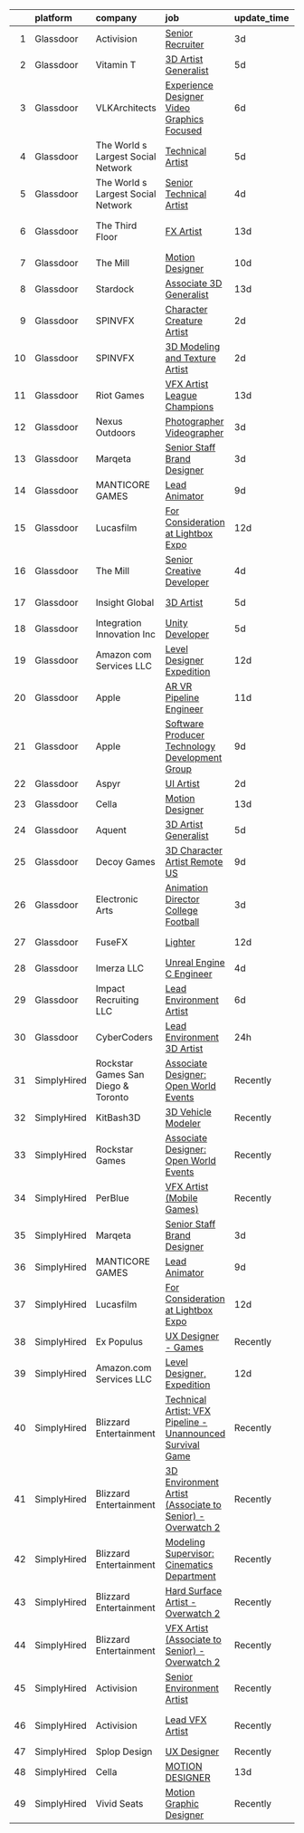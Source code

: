 

|    | platform    | company                            | job                                                                                                                                                                                                                                                                                                                                                                                                                                                                                                                                                                                                                                                                                                                                                                                                                                                                                                                                                                                                                                                                                                                                                                                                                                                                                                                                                                                                                                                 | update_time   | location          |
|---:|:------------|:-----------------------------------|:----------------------------------------------------------------------------------------------------------------------------------------------------------------------------------------------------------------------------------------------------------------------------------------------------------------------------------------------------------------------------------------------------------------------------------------------------------------------------------------------------------------------------------------------------------------------------------------------------------------------------------------------------------------------------------------------------------------------------------------------------------------------------------------------------------------------------------------------------------------------------------------------------------------------------------------------------------------------------------------------------------------------------------------------------------------------------------------------------------------------------------------------------------------------------------------------------------------------------------------------------------------------------------------------------------------------------------------------------------------------------------------------------------------------------------------------------|:--------------|:------------------|
|  1 | Glassdoor   | Activision                         | [Senior Recruiter](https://www.glassdoor.com/partner/jobListing.htm?pos=118&ao=1136043&s=58&guid=00000183c0c7b5a891fe419b2a3b0852&src=GD_JOB_AD&t=SR&vt=w&cs=1_72c0a454&cb=1665386657544&jobListingId=1008190849249&jrtk=3-0-1gf0cfdedi4kv801-1gf0cfdev25ba000-fd25010f2fd4cbaa-)                                                                                                                                                                                                                                                                                                                                                                                                                                                                                                                                                                                                                                                                                                                                                                                                                                                                                                                                                                                                                                                                                                                                                                   | 3d            | Foster City, CA   |
|  2 | Glassdoor   | Vitamin T                          | [3D Artist Generalist](https://www.glassdoor.com/partner/jobListing.htm?pos=108&ao=1110586&s=58&guid=00000183c0c7b5a891fe419b2a3b0852&src=GD_JOB_AD&t=SR&vt=w&cs=1_96e97d24&cb=1665386657542&jobListingId=1008183641019&cpc=2CAED5C921A5F994&jrtk=3-0-1gf0cfdedi4kv801-1gf0cfdev25ba000-8716d705880a93f2--6NYlbfkN0DMrcEu7yrtATojKJA7cEzGQ3FdRGWLh0CZQInL4ECGI6k5tN82kdM0cJmh4vC7GggBRnntlYyAX9rw2tesjB7UOkDEuJ66h7kj4MapR-91pRz_lClliOUWp7GaPf5lxTFa8HCtffbdX8llwMjZcswZnfqS9fwgVphBTuM9JNrEHNmo0f1mshe7rDF1ZvK6WbpGyZOIOw3Esr2Np9okE_4EiS54-lM-y8FH4jlPQPyA3HHkL2Vi0dvxdx5PNIyTQYcGNy_fpkp-13tWG2Y9JIkJQwnE_GVl7DxMM6TTvKimGECXAOi6eB4_h2pciZ0UOubqFAgW-i0OkC6M7GVHUHwQesw5nauEIg57OTQ5-YszPKyts_iwTbRbwI8Q7LRt-1y_mYujRhppe2ghQKgX3QlMukffM728fgzmQHsnhf_KoLduowO8PEVM1nBJu_M-_MKdYbEJFi0Y9c0SNGKliLebvw5y9hLeUZmsg7Htu7NxWQ%3D%3D)                                                                                                                                                                                                                                                                                                                                                                                                                                                                                                                                                                                                              | 5d            | Redmond, WA       |
|  3 | Glassdoor   | VLKArchitects                      | [Experience Designer   Video   Graphics Focused](https://www.glassdoor.com/partner/jobListing.htm?pos=116&ao=1136043&s=58&guid=00000183c0c7b5a891fe419b2a3b0852&src=GD_JOB_AD&t=SR&vt=w&cs=1_a2fba61f&cb=1665386657544&jobListingId=1008181998087&jrtk=3-0-1gf0cfdedi4kv801-1gf0cfdev25ba000-35bbf049d9cb465c-)                                                                                                                                                                                                                                                                                                                                                                                                                                                                                                                                                                                                                                                                                                                                                                                                                                                                                                                                                                                                                                                                                                                                     | 6d            | Fort Worth, TX    |
|  4 | Glassdoor   | The World s Largest Social Network | [Technical Artist](https://www.glassdoor.com/partner/jobListing.htm?pos=105&ao=1110586&s=58&guid=00000183c0c7b5a891fe419b2a3b0852&src=GD_JOB_AD&t=SR&vt=w&ea=1&cs=1_46b736b8&cb=1665386657542&jobListingId=1008184893859&cpc=AC285F3A3ECA6BB0&jrtk=3-0-1gf0cfdedi4kv801-1gf0cfdev25ba000-f732b08ef809e024--6NYlbfkN0DSgjPPcnEdvoK3uuxfISLALE6pB1FR7YSHOr_tSg5_QGIhoz_2VqUepdcKLBLI_zQShar7STHCa42it4UcpsE797Q5J1zTxPWbOKTOFbDR9LDREEfMTq0EfsoUmOYRCsVI4-Yw_970Iw191OpC7hGGI-F-Jw6BhNiYWl2KYztT4aEcumOXMTLlvDZyxOOW-WKMaCoc4i1JYSASp3vBRZ8s2H6SnBHQaPtL1b7Wbp2EcX5LVaowCni0tcbKB589KzD28ETN3EPyR2rhytn5i_LxnTVLwUc5zyr7sgfjBZXRv5QlbU92CcRMuCc3VeIuIek3Q1DAqZb5735nLfaVGMFR7cY2_bv5LOCDim7M_FqbHy_ZQTMKCprQUFKi8wTZetOnb_6osNIWUa8MasXKHu6lQad1AK7el1tCKf0XPaHzw9Yf2D7p6p2J-aKZc539skxvKKU5KngfStdOu9aoX6iKMOe-N4BldN9CBq16j-d4COUMdBxm6eA5JvDn95hcNLhJqpSj54l25w7JTWu7-XRYSFs1RDDYKtyo9iSbUsHAITqTiZITyjDimqMEne3SMoAxAAg-KgzdrRoMhaCRRKIL)                                                                                                                                                                                                                                                                                                                                                                                                                                                                                                         | 5d            | Los Angeles, CA   |
|  5 | Glassdoor   | The World s Largest Social Network | [Senior Technical Artist](https://www.glassdoor.com/partner/jobListing.htm?pos=106&ao=1110586&s=58&guid=00000183c0c7b5a891fe419b2a3b0852&src=GD_JOB_AD&t=SR&vt=w&ea=1&cs=1_617687d0&cb=1665386657543&jobListingId=1008187748776&cpc=42BEC95245890617&jrtk=3-0-1gf0cfdedi4kv801-1gf0cfdev25ba000-43e75aa6d1b6b42d--6NYlbfkN0DSgjPPcnEdvoK3uuxfISLALE6pB1FR7YSHOr_tSg5_QGIhoz_2VqUepdcKLBLI_zT0DoD7XNjRcko3bzj30v3k29042QoANHLR1FwDaQDcWTpTr5mZoegpiEi5uaMsk9GCFVtl7azjXXSP_dmXIv59qqTbl47iCwoY0lC2yzjtSi3R4iYnk6OPtcpHExpbtJCdXzZbghHJ1b0cEnDgHEgliglB0wpbjQf0oPF5lXYwxiHjebr2fx_6NC5Kg_RD01drd_HlgkzwCwwyiuFYpWMLe7fPthVMHEy2IfgseLV-jcDoSioHQPw8chxJO0U_HafmFbqTqZ5vjHtHkcJE7Fp--fV6IsIPtr6DuH2vG31dzJfPyLATEqgTKIRRf_0HXEfoMO_k5xn7PYKlWXxlGyoT0NgikIT8bPl8zQ8SgykZIRCRUrvvR855GTTSi_gvObiFImSwtiMnaVgR14Ai7KvjyYDjfpxmRhvEHR6dJC59XOYqMGQIZ77nqBLQmceBH1Cf8cu1u8d2qbpwUHuN8xOx_0vi7ztbTzCcLzHbHuiDoJ28AEqnD17kfJgBqIhm5hwvNopcG42qnbSLlIPRDBdZ_S7QnmCdVtw%3D)                                                                                                                                                                                                                                                                                                                                                                                                                                                                                    | 4d            | Sausalito, CA     |
|  6 | Glassdoor   | The Third Floor                    | [FX Artist](https://www.glassdoor.com/partner/jobListing.htm?pos=127&ao=1136043&s=58&guid=00000183c0c7b5a891fe419b2a3b0852&src=GD_JOB_AD&t=SR&vt=w&cs=1_7ce34ad1&cb=1665386657545&jobListingId=1008164250946&jrtk=3-0-1gf0cfdedi4kv801-1gf0cfdev25ba000-9bcadc9e18d6cdb3-)                                                                                                                                                                                                                                                                                                                                                                                                                                                                                                                                                                                                                                                                                                                                                                                                                                                                                                                                                                                                                                                                                                                                                                          | 13d           | Los Angeles, CA   |
|  7 | Glassdoor   | The Mill                           | [Motion Designer](https://www.glassdoor.com/partner/jobListing.htm?pos=111&ao=1136043&s=58&guid=00000183c0c7b5a891fe419b2a3b0852&src=GD_JOB_AD&t=SR&vt=w&ea=1&cs=1_ad1a2fdd&cb=1665386657543&jobListingId=1008172668446&jrtk=3-0-1gf0cfdedi4kv801-1gf0cfdev25ba000-d2056aff12c87ada-)                                                                                                                                                                                                                                                                                                                                                                                                                                                                                                                                                                                                                                                                                                                                                                                                                                                                                                                                                                                                                                                                                                                                                               | 10d           | New York, NY      |
|  8 | Glassdoor   | Stardock                           | [Associate 3D Generalist](https://www.glassdoor.com/partner/jobListing.htm?pos=130&ao=1136043&s=58&guid=00000183c0c7b5a891fe419b2a3b0852&src=GD_JOB_AD&t=SR&vt=w&ea=1&cs=1_45e69853&cb=1665386657545&jobListingId=1008164168114&jrtk=3-0-1gf0cfdedi4kv801-1gf0cfdev25ba000-ebb0d5b82c5ae4be-)                                                                                                                                                                                                                                                                                                                                                                                                                                                                                                                                                                                                                                                                                                                                                                                                                                                                                                                                                                                                                                                                                                                                                       | 13d           | Plymouth, MI      |
|  9 | Glassdoor   | SPINVFX                            | [Character Creature Artist](https://www.glassdoor.com/partner/jobListing.htm?pos=128&ao=1136043&s=58&guid=00000183c0c7b5a891fe419b2a3b0852&src=GD_JOB_AD&t=SR&vt=w&ea=1&cs=1_5d7e09d6&cb=1665386657545&jobListingId=1008192685744&jrtk=3-0-1gf0cfdedi4kv801-1gf0cfdev25ba000-3d243d06db34891c-)                                                                                                                                                                                                                                                                                                                                                                                                                                                                                                                                                                                                                                                                                                                                                                                                                                                                                                                                                                                                                                                                                                                                                     | 2d            | Atlanta, GA       |
| 10 | Glassdoor   | SPINVFX                            | [3D Modeling and Texture Artist](https://www.glassdoor.com/partner/jobListing.htm?pos=121&ao=1136043&s=58&guid=00000183c0c7b5a891fe419b2a3b0852&src=GD_JOB_AD&t=SR&vt=w&ea=1&cs=1_81246e89&cb=1665386657544&jobListingId=1008192603328&jrtk=3-0-1gf0cfdedi4kv801-1gf0cfdev25ba000-762166aa8ced71d5-)                                                                                                                                                                                                                                                                                                                                                                                                                                                                                                                                                                                                                                                                                                                                                                                                                                                                                                                                                                                                                                                                                                                                                | 2d            | Atlanta, GA       |
| 11 | Glassdoor   | Riot Games                         | [VFX Artist   League  Champions](https://www.glassdoor.com/partner/jobListing.htm?pos=117&ao=1136043&s=58&guid=00000183c0c7b5a891fe419b2a3b0852&src=GD_JOB_AD&t=SR&vt=w&ea=1&cs=1_65d7d2a8&cb=1665386657544&jobListingId=1008164057372&jrtk=3-0-1gf0cfdedi4kv801-1gf0cfdev25ba000-46a44d1732f1897e-)                                                                                                                                                                                                                                                                                                                                                                                                                                                                                                                                                                                                                                                                                                                                                                                                                                                                                                                                                                                                                                                                                                                                                | 13d           | Los Angeles, CA   |
| 12 | Glassdoor   | Nexus Outdoors                     | [Photographer Videographer](https://www.glassdoor.com/partner/jobListing.htm?pos=101&ao=1110586&s=58&guid=00000183c0c7b5a891fe419b2a3b0852&src=GD_JOB_AD&t=SR&vt=w&ea=1&cs=1_33d1d9a7&cb=1665386657542&jobListingId=1008189359208&cpc=AA7790897323AD50&jrtk=3-0-1gf0cfdedi4kv801-1gf0cfdev25ba000-cf65642161fa73fd--6NYlbfkN0DdLn5tXN_RiyJSiFodarGZFJKa8s6F6AK0THPBWp05MZH5Z7_mzsosMvLDUwULZM-AJpjtR5C5VJL38LE0PNhCR46c8PJDOcO3NKqHkibhwz4421mZHi4ld54x7bpVNc_9yxa_v9JuQutSXx-0TQzk6uOyTey5XSUj2yCtXJ9nHiSvUNT96URIYU7bxqjgX9KE8oUEvY7RjrG_tXD3OT7mqRWHR3q55GIOsIpnbVK-EFo4tjrOGdwTobmtPfuIQRsBWBue3uiJMX6xNZqLnDREhIgPmG6l1hxAs1g4oQ-Zh805Qhtqn8uJGUep_Zdsb-6Z3aXnho6LS3Zernj5xu91B1HYGeEFRNyWtQhgmoZHdgvBvg9zhxVpSTuRy80AbONLt9NcN7XqOji40fYWLbMdSdvPEYQw6eQvpqebXu-GbsoB68P7oYDLd1vnmzhJi6tMXuA_cv7GjXNqsXqmE0aSFw6mnO48QhxnByOB8gjp_NsOQonjSQtyyy_i3QKYnNQ1As2OC_m3LA%3D%3D)                                                                                                                                                                                                                                                                                                                                                                                                                                                                                                                                                                    | 3d            | Muskegon, MI      |
| 13 | Glassdoor   | Marqeta                            | [Senior Staff Brand Designer](https://www.glassdoor.com/partner/jobListing.htm?pos=115&ao=1136043&s=58&guid=00000183c0c7b5a891fe419b2a3b0852&src=GD_JOB_AD&t=SR&vt=w&ea=1&cs=1_18333df2&cb=1665386657544&jobListingId=1008189083832&jrtk=3-0-1gf0cfdedi4kv801-1gf0cfdev25ba000-b31fabf4dab6f82b-)                                                                                                                                                                                                                                                                                                                                                                                                                                                                                                                                                                                                                                                                                                                                                                                                                                                                                                                                                                                                                                                                                                                                                   | 3d            | Oakland, CA       |
| 14 | Glassdoor   | MANTICORE GAMES                    | [Lead Animator](https://www.glassdoor.com/partner/jobListing.htm?pos=124&ao=1136043&s=58&guid=00000183c0c7b5a891fe419b2a3b0852&src=GD_JOB_AD&t=SR&vt=w&cs=1_b14ba43a&cb=1665386657544&jobListingId=1008175271020&jrtk=3-0-1gf0cfdedi4kv801-1gf0cfdev25ba000-6f79f7788422a7de-)                                                                                                                                                                                                                                                                                                                                                                                                                                                                                                                                                                                                                                                                                                                                                                                                                                                                                                                                                                                                                                                                                                                                                                      | 9d            | San Mateo, CA     |
| 15 | Glassdoor   | Lucasfilm                          | [For Consideration at Lightbox Expo](https://www.glassdoor.com/partner/jobListing.htm?pos=113&ao=1136043&s=58&guid=00000183c0c7b5a891fe419b2a3b0852&src=GD_JOB_AD&t=SR&vt=w&cs=1_daec7491&cb=1665386657543&jobListingId=1008165011124&jrtk=3-0-1gf0cfdedi4kv801-1gf0cfdev25ba000-93e1fa1c0d1a1d19-)                                                                                                                                                                                                                                                                                                                                                                                                                                                                                                                                                                                                                                                                                                                                                                                                                                                                                                                                                                                                                                                                                                                                                 | 12d           | San Francisco, CA |
| 16 | Glassdoor   | The Mill                           | [Senior Creative Developer](https://www.glassdoor.com/partner/jobListing.htm?pos=126&ao=1136043&s=58&guid=00000183c0c7b5a891fe419b2a3b0852&src=GD_JOB_AD&t=SR&vt=w&ea=1&cs=1_5103349c&cb=1665386657545&jobListingId=1008187777918&jrtk=3-0-1gf0cfdedi4kv801-1gf0cfdev25ba000-25596ddad6d95f86-)                                                                                                                                                                                                                                                                                                                                                                                                                                                                                                                                                                                                                                                                                                                                                                                                                                                                                                                                                                                                                                                                                                                                                     | 4d            | New York, NY      |
| 17 | Glassdoor   | Insight Global                     | [3D Artist](https://www.glassdoor.com/partner/jobListing.htm?pos=109&ao=1110586&s=58&guid=00000183c0c7b5a891fe419b2a3b0852&src=GD_JOB_AD&t=SR&vt=w&cs=1_f3b62ef8&cb=1665386657543&jobListingId=1008183850797&cpc=8795CF9063CD573D&jrtk=3-0-1gf0cfdedi4kv801-1gf0cfdev25ba000-1c580ac7ae95c2b9--6NYlbfkN0BKkHZu3wF05EeDimN_p6sYpKCMArvwa95YdH7UpkaBCqc7l59ErwqcyE8VoIfttn7wkfGrKUOlCoDdkMonRfzs9OESsvcMZKe_YVordDTDwlf0HuHw7s7UzRVCfcYJfYOyG12e6X12G2qWRUCSCIlqwT4X2TcXKuh6zxFRVjD-tjc2mi7119kYUu7DxMfzCZ6dR-qiIDOgjG3xzH0puJz8HYTqUcvaQFSlm4rQMSofsI-ztr9fUwY3GnRMqJ--OKeSh9bQ2uIX_KLt-niO3n3UnxJYpKYkQNU1-m5kZZvaEdiz9mhZlXp5HH1--ICc4njodOWPHnaNMmP-3Tn7Z2S8ngVDuqFPa2NBF9U2Q48bH_YA20J22wzMmkUulCVvOicTMhB0wduaf4YB8ZCZiLH3KyfzNWHdj31plNvSj0BgT6G36kt0cM4YUQefIxzmfH-KF8ZCXTjYD5-ExxidqrKTbFLCkprZdYMVOy4BwWpa6DU5Y2wdSrVn)                                                                                                                                                                                                                                                                                                                                                                                                                                                                                                                                                                                                                     | 5d            | Redmond, WA       |
| 18 | Glassdoor   | Integration Innovation  Inc        | [Unity Developer](https://www.glassdoor.com/partner/jobListing.htm?pos=125&ao=1136043&s=58&guid=00000183c0c7b5a891fe419b2a3b0852&src=GD_JOB_AD&t=SR&vt=w&cs=1_df42a539&cb=1665386657544&jobListingId=1008184438258&jrtk=3-0-1gf0cfdedi4kv801-1gf0cfdev25ba000-4239662d8ba81b10-)                                                                                                                                                                                                                                                                                                                                                                                                                                                                                                                                                                                                                                                                                                                                                                                                                                                                                                                                                                                                                                                                                                                                                                    | 5d            | Huntsville, AL    |
| 19 | Glassdoor   | Amazon com Services LLC            | [Level Designer  Expedition](https://www.glassdoor.com/partner/jobListing.htm?pos=112&ao=1136043&s=58&guid=00000183c0c7b5a891fe419b2a3b0852&src=GD_JOB_AD&t=SR&vt=w&cs=1_61302146&cb=1665386657543&jobListingId=1008165924673&jrtk=3-0-1gf0cfdedi4kv801-1gf0cfdev25ba000-46c45f87273b333f-)                                                                                                                                                                                                                                                                                                                                                                                                                                                                                                                                                                                                                                                                                                                                                                                                                                                                                                                                                                                                                                                                                                                                                         | 12d           | Irvine, CA        |
| 20 | Glassdoor   | Apple                              | [AR VR Pipeline Engineer](https://www.glassdoor.com/partner/jobListing.htm?pos=103&ao=1110586&s=58&guid=00000183c0c7b5a891fe419b2a3b0852&src=GD_JOB_AD&t=SR&vt=w&cs=1_65ece12f&cb=1665386657542&jobListingId=1008167611600&cpc=8795CF9063CD573D&jrtk=3-0-1gf0cfdedi4kv801-1gf0cfdev25ba000-7f07361192d5dd8a--6NYlbfkN0BvKrLyj5gPmtZO9T8euul8TCxuuKNOtzRJOomxnwSEodTz2Bc-sPZl1dBMH13w-jNdNQaFf-lF6kL1aEhJ4eiuAXTha0QvAvu907Z2VYn0VJoxU7cAlBZlFPS1G7aYLqrMAUepxkDoRYj5djL18fyLw83N7Y0s2ePHYzB0Wp7YoJS2ln07Xj5NMRcIdNdDJe1_77Rv3veK7OG5lpglBhEy8gBj_s0KSYdJWnGHVtMwwPg4V7GE7Nqm3pE-AhIy314ImjDYKFmlSzJY_l0Sznbv6CJiibj51jyXh0iHxvydcTQx-PcRK_AsGMqzyQSZp8ywh_2hh4czZKzzxQJ7D8KVfkRjhvCULDPcLs35B0ytucNibU50wOtkvWJInNO1YsKstgxV48sGaIrFcbv1MhxpDdgn0JNItwY1I_5SHNJRC5Ttdmb22W8gsRTx6z-ncN1OrMIMNGqLDGvWNT_rYG7vzCPG9jgNHTBSl4A61eOazBy_JGYEf3Ea9WJeznhzr4cAoHpGSASmeJrx0qG6526BDbiJtCuG1tfCZAleaxESG4makk-xk0jxGPrb5wiSEZRGbn83kes9EG3Oc9hoXFYqScHHS_v8iYCEmHof4jjD9LhsyP4_ZLmIWxLZIGKmFJNcg3yj4AD1jiyokQW6DzDAuzpcqZkWE3ztjpDOXIsNYlZ_RUNVArEWUnnNdHUW_DNjbxrRLnk48WV7JGPF22BmqznRQdjz2G8RuusJhtwbMXApj1Fk54qe_5pIMwETyI2ExbflAgpb89fbeiuPs1uuFzRbjRTqDaxd4v8CXB4M_0bu53RBVEE6Xmumm8gXcFZA_tRwWleA1BAenTcmFDqVYezon7NyxPpydUF_jJXr9544mQ8-5__oQcfNZ5lN2q1gDdgKXTz8ybS7EGNv0KKbNPVsn5nkgMBsWZqslQrmeblExAzPtfOapFxjdNxjXQkAP37HJpbqMqPQqMGMQlnwWlY_ZJG4rAPGHo8MS-3iR-aMscoCd-w_qLKmhHA_l2M%3D)                                                         | 11d           | Seattle, WA       |
| 21 | Glassdoor   | Apple                              | [Software Producer  Technology Development Group](https://www.glassdoor.com/partner/jobListing.htm?pos=104&ao=1110586&s=58&guid=00000183c0c7b5a891fe419b2a3b0852&src=GD_JOB_AD&t=SR&vt=w&cs=1_e8a696a1&cb=1665386657542&jobListingId=1008173222064&cpc=3BA4CE39D5B5DEF5&jrtk=3-0-1gf0cfdedi4kv801-1gf0cfdev25ba000-bbde77c0eda9dd87--6NYlbfkN0BvKrLyj5gPmtZO9T8euul8TCxuuKNOtzRJOomxnwSEodTz2Bc-sPZl29JElYHfcoQWcmK43CiY01OjYT5WfEt5Jj8lTaHpC6MYrdELvcuQ-2CozKJfq4aIc4_apKyHse6AUvlraG_ZO7ze3NbI2bVSTZOanUDtUkvOm0YQ_8YzzHiGM5Dh5npIh9hGJ9nPSq-LPqxbBgZKYR7K8KJyPnt_L3vfNTOOM0whr_4mp97zGdzIvEfxkQrFRVcrIFWjOQbNDtXnopAoqYKygwZamFqNH8ljXY2DmvbjGBq8fMsrzwgmjvw3BK3enQo55wYykkYhbgfUz6z8afywq6eTV-SJzoAwKewaeLgc-v0TkzY30Jqpf6drc3JUoXZGQ2UltdpvGGPlQn8qKg_J5URd_rMTN19mER0VRFb0FLZzhWGJ8A9vLSgKkc1KNWqwc86rlTK4fJrIBPkKSLoTtLcw6OMw4QeSDlijRYJtd-xy0Ds7gXqQ9vBQ9FRYQzdmuIOgusjbQ70yfC87bq0mBQZ7OA_Wk6wM43ObdsiHO71n0DQPUF3s4OxhxOf7egfO8nFIEh7RX9fztXoG_r8OL-kWdEC6RpgqiG5C-SmQnTFnIFqreLgDZpLTP-yBAA1gjo7eor8BmF8Grx5I308nBnw_vRLctRNBqlZ5JlBL66vtySx9p-p9I2NY63OwHKy0sqjtLknxr4l6NWN6r7otew7XSkq9Bcy8PPJ0HDEiDSf6Q4dur3wjwZ6uZdav99VomNERVaH0HUu89bbi38Es4_kEk676Pik7XG_oVuZVbaCRH2fecAxSJ1kbbx2smy35HGzxIdoga-HFNe-_iCOLhe2Xhs3_jB2y6xuPt9cfndxxs0q7QCK3cHqxrjpq-s-X9I98qayDlDjFaBKZFVMocsGIkXq_U1OqUULlsUR34l8mjIPCiOg5f6KNP2Okrxq0ljIWqPdqfEiL2LTJPW66iPfqd4k93Vckn0o9q5kLYUzzWFNyOVdeSM8cO7t3_SJvuehlbF1vgX2z7kHDg_SoD_NBOlwyIx1h1KW83i8%3D) | 9d            | Culver City, CA   |
| 22 | Glassdoor   | Aspyr                              | [UI Artist](https://www.glassdoor.com/partner/jobListing.htm?pos=120&ao=1136043&s=58&guid=00000183c0c7b5a891fe419b2a3b0852&src=GD_JOB_AD&t=SR&vt=w&cs=1_2e6c5680&cb=1665386657544&jobListingId=1008192456850&jrtk=3-0-1gf0cfdedi4kv801-1gf0cfdev25ba000-651980fa5b05ff38-)                                                                                                                                                                                                                                                                                                                                                                                                                                                                                                                                                                                                                                                                                                                                                                                                                                                                                                                                                                                                                                                                                                                                                                          | 2d            | Austin, TX        |
| 23 | Glassdoor   | Cella                              | [Motion Designer](https://www.glassdoor.com/partner/jobListing.htm?pos=102&ao=1110586&s=58&guid=00000183c0c7b5a891fe419b2a3b0852&src=GD_JOB_AD&t=SR&vt=w&cs=1_9902160a&cb=1665386657542&jobListingId=1008164051618&cpc=2CAED5C921A5F994&jrtk=3-0-1gf0cfdedi4kv801-1gf0cfdev25ba000-982cb76659494471--6NYlbfkN0ABL5jwqrJX8j4-zsE1pdctockIOMh3bUiDojLxDHSgfjY1UHgK1fFlFfz03OirhUY0TclnNDjeUqFtNbYiiiewcoDQbbZsLtF2EywpwWM48lng1OKLMM2dQSkOjmXm6WTky1BeBB_hN4oXwOzaJcjDdYEgm8W_LeaVscQU369s5Vq3ahDg6Ii5LzYhjGJLdTdgneg1DUKgNXKmvkR6I4l6KAFX6N5WT_e0e95__Hg4yYtyCpMxJhHwiskArL-99JSYapQ2AHImQ-XAr7dZS4dxrSvB6zPcMewxFP_5Mre4lb3G0E7OYLJmhQZZY4FNAt9o-LGn0K3B_pDmLk5c_qgOaF1FaX7dIXnBIwt7NeG3qk1K6ZRCKuwK5CiWJmX1Yxh5VAppDtS0bbLyS5RrS9qxCnGSq5O_hXD0bs5uloq3Bl3sAVh-MOhCXPyvPyjGzNT3nWqqQd2PJDrECnVU37tG4uNwUrody-eBODLxGDvYIzlQnMlmuK9h7eb5J8zFU1eSvT5lEYaf0eaQQp5GlcYyxrup1aX2helI_JiHI0vv-j-J1UUcr08LP-I7wZDE28NqzuA72qTXNPY62ME8lTHm5oNflQ3VDwQfeA_sQDVqCwLRn8E-WWcTmNr1iMjkw3jnudUJYtZq8iCSsDED62WHtF02TeiQmCHGvoXD0W5_I-U78UI3nW-oABGmHQ7cCWDz2uvKvh7S9zWknlHzzWPNw6loQ5DobNHpM50VZ2AxgaHBrvEUEKCzKBBXDB1QYBk%3D)                                                                                                                                                                                                                                                                                                                                 | 13d           | Los Gatos, CA     |
| 24 | Glassdoor   | Aquent                             | [3D Artist Generalist](https://www.glassdoor.com/partner/jobListing.htm?pos=107&ao=1110586&s=58&guid=00000183c0c7b5a891fe419b2a3b0852&src=GD_JOB_AD&t=SR&vt=w&cs=1_2f464b12&cb=1665386657542&jobListingId=1008183714026&cpc=AC285F3A3ECA6BB0&jrtk=3-0-1gf0cfdedi4kv801-1gf0cfdev25ba000-12fd754172b02f62--6NYlbfkN0DMrcEu7yrtATojKJA7cEzGQ3FdRGWLh0CZQInL4ECGI9gD0Wolx9R2v-Aex0-GK05M2bUTp71PXyBZhqS_Df87ip6vVbpuRFsc4PBzdMWiT1RQTY1AT-CGl2ox5j7S9rC7xDqdGl8FWsazWyGWu5EIBsdMEa5nWNOg7wxWx_90qaOWfGEPex6_iPuLBOqdRjzMKvT3qAhNPshPjfOhzjhKmfGHb03KtyHf-YZ3ZiPmXsb6bLU_2dyMHSEsEFoBp4xb0-1luxxzZ78zuvFGzruR56Jev020UMBI6Nr5RXqq7s6mWxVopG1azAVyEsa-Jk3MybF5G4qkZcfEEhq-vGuZlA7QkGxwagRmVnlwU0O9hpjc_ZuzbJ85CgSNTD3fj0Y8AIm3E3P4JvpD0zu9s9bmiVQkxpXXo-MJSUKkXRvT9U3mNJQSZJbysVgimYuWWd6fpD6r_PHb3Q%3D%3D)                                                                                                                                                                                                                                                                                                                                                                                                                                                                                                                                                                                                                                              | 5d            | Redmond, WA       |
| 25 | Glassdoor   | Decoy Games                        | [3D Character Artist  Remote US ](https://www.glassdoor.com/partner/jobListing.htm?pos=114&ao=1136043&s=58&guid=00000183c0c7b5a891fe419b2a3b0852&src=GD_JOB_AD&t=SR&vt=w&ea=1&cs=1_432a8bde&cb=1665386657543&jobListingId=1008174987688&jrtk=3-0-1gf0cfdedi4kv801-1gf0cfdev25ba000-e17dc328c9905e0c-)                                                                                                                                                                                                                                                                                                                                                                                                                                                                                                                                                                                                                                                                                                                                                                                                                                                                                                                                                                                                                                                                                                                                               | 9d            | Boston, MA        |
| 26 | Glassdoor   | Electronic Arts                    | [Animation Director   College Football](https://www.glassdoor.com/partner/jobListing.htm?pos=119&ao=1136043&s=58&guid=00000183c0c7b5a891fe419b2a3b0852&src=GD_JOB_AD&t=SR&vt=w&cs=1_9b69a45d&cb=1665386657544&jobListingId=1008189915024&jrtk=3-0-1gf0cfdedi4kv801-1gf0cfdev25ba000-81a3a0726b5c61f5-)                                                                                                                                                                                                                                                                                                                                                                                                                                                                                                                                                                                                                                                                                                                                                                                                                                                                                                                                                                                                                                                                                                                                              | 3d            | Orlando, FL       |
| 27 | Glassdoor   | FuseFX                             | [Lighter](https://www.glassdoor.com/partner/jobListing.htm?pos=122&ao=1136043&s=58&guid=00000183c0c7b5a891fe419b2a3b0852&src=GD_JOB_AD&t=SR&vt=w&cs=1_ac10d783&cb=1665386657544&jobListingId=1008165717809&jrtk=3-0-1gf0cfdedi4kv801-1gf0cfdev25ba000-b846d030f836c6c0-)                                                                                                                                                                                                                                                                                                                                                                                                                                                                                                                                                                                                                                                                                                                                                                                                                                                                                                                                                                                                                                                                                                                                                                            | 12d           | New York, NY      |
| 28 | Glassdoor   | Imerza  LLC                        | [Unreal Engine   C   Engineer](https://www.glassdoor.com/partner/jobListing.htm?pos=123&ao=1136043&s=58&guid=00000183c0c7b5a891fe419b2a3b0852&src=GD_JOB_AD&t=SR&vt=w&ea=1&cs=1_efa5b338&cb=1665386657544&jobListingId=1008185378321&jrtk=3-0-1gf0cfdedi4kv801-1gf0cfdev25ba000-f813e78e6ee6545b-)                                                                                                                                                                                                                                                                                                                                                                                                                                                                                                                                                                                                                                                                                                                                                                                                                                                                                                                                                                                                                                                                                                                                                  | 4d            | Remote            |
| 29 | Glassdoor   | Impact Recruiting  LLC             | [Lead Environment Artist](https://www.glassdoor.com/partner/jobListing.htm?pos=129&ao=1136043&s=58&guid=00000183c0c7b5a891fe419b2a3b0852&src=GD_JOB_AD&t=SR&vt=w&ea=1&cs=1_6cf1fd1c&cb=1665386657545&jobListingId=1008180902200&jrtk=3-0-1gf0cfdedi4kv801-1gf0cfdev25ba000-52c4fd3c54f72802-)                                                                                                                                                                                                                                                                                                                                                                                                                                                                                                                                                                                                                                                                                                                                                                                                                                                                                                                                                                                                                                                                                                                                                       | 6d            | Portland, OR      |
| 30 | Glassdoor   | CyberCoders                        | [Lead Environment 3D Artist](https://www.glassdoor.com/partner/jobListing.htm?pos=110&ao=1110586&s=58&guid=00000183c0c7b5a891fe419b2a3b0852&src=GD_JOB_AD&t=SR&vt=w&ea=1&cs=1_a8bd1105&cb=1665386657543&jobListingId=1008195573482&cpc=2CAED5C921A5F994&jrtk=3-0-1gf0cfdedi4kv801-1gf0cfdev25ba000-a87cecd7bb606f0e--6NYlbfkN0CpFJQzrgRR8WqXWK1qKKEqALWJw739KlKqr2H-MSI4eoBlI4EFrmor2FYZMP3muM0M2hpkMB-_XvIRv3evWC-umifdInoqvYn4DnbvCFQWFIXWellvUFYjb2eBnNeeVCZYnSQ0GWg0s1gmQeQNdhXiS2-wY1E4eqR5FbKj2RbOMGWUbZHIzXStce59_2Fz9PV02mI-4TqC5ee_VNib0cxqCC-FBmS7Aqk-PqPOEE_Kc-ISwyUmIVG3N2t4OwmvZqzE8dsxA0mvnUeacTMFLwyc-lK3KxIWNz6awTzQVP2Ph3W5OCXojW2W6WdP2H0u9YZ26C3os-MVnyiz33GgMfHfRr5nwGQTO_miq14wKzrsngXpYd4qzMo-gUi5Z8ED8AP-C4dLE0uVeyFS4lUT7WTCTzO8lNwIOSe6pZTpmsjIzqfvS6RBtufb2ce9USFrONSwUVGS9D3w5byWh1t5u7PJTgxEjKu0Wm4R9AEC4kAGdm3f50PTwdDSBKU_sprsB4QSkXj1CXXnSLdRV0EWGqq6QAxGfngymzhue4ZiMgZPQMFW9kc7s4OTbaCcf1mQshOjCUFLQfELdrKnFKtc73JbE-zvDTmIp8L9bELW6yT0AwUrjctfZddtncoWQrZFJU6s_PR2WMArC3EHlbgbSBKnGZF17z5jqtyGRqTi36XNx-8zZJS3umgzs9xEz8CNYqkwvjB_Qri2hH66B9GZ1afK9OFaJaeIuH3FL8NZP6ahnfBhyzED6YhuPp3BQBKej5RiGjM7SNI1Hy1gK2N_5_sF7f6gYBomzuqJrm5yXfB905MKD3aHtwlvCfPoXrnQgWH0nQGvhWP20mqv1F9JvtZgcqVWxd2s7dkOgcoAipqc2Cv-HXocdDN9Jce1Kw12rBVYvXk14LDHtAOV8YY4G-N2RFg9RsXJY-9pZNiqg3SN1yBSZLutrchcR9Xdmfxli3Jy3QvgCfKDp45puJK0kNsmBAeOteoIxQZf_V-_4mEgZYMF1w7t7BFt6IEJKqQaUIAPOuisTDGEUOAGbq4TYGsxbjOOdLEhqyaFAoLbdVjcPw%3D%3D)   | 24h           | Eugene, OR        |
| 31 | SimplyHired | Rockstar Games San Diego & Toronto | [Associate Designer: Open World Events](https://www.simplyhired.com/job/LDaUWLKe42FCbKtm34AZ3MPkf_FkTrcirxHmx4TQKKiok0DME3QanQ?q=vfx+designer)                                                                                                                                                                                                                                                                                                                                                                                                                                                                                                                                                                                                                                                                                                                                                                                                                                                                                                                                                                                                                                                                                                                                                                                                                                                                                                      | Recently      | Carlsbad, CA      |
| 32 | SimplyHired | KitBash3D                          | [3D Vehicle Modeler](https://www.simplyhired.com/job/VwgC9IB3ym8a8J0kNrymmSSw5lslDouDxa5vl13riEBIvSMSPqRqXA?q=vfx+designer)                                                                                                                                                                                                                                                                                                                                                                                                                                                                                                                                                                                                                                                                                                                                                                                                                                                                                                                                                                                                                                                                                                                                                                                                                                                                                                                         | Recently      | Remote            |
| 33 | SimplyHired | Rockstar Games                     | [Associate Designer: Open World Events](https://www.simplyhired.com/job/vdV8vlT3gviLv2JCIKjxS72bf-KmVFeMRA0oYSRtEaTI4YyrugfY7Q?q=vfx+designer)                                                                                                                                                                                                                                                                                                                                                                                                                                                                                                                                                                                                                                                                                                                                                                                                                                                                                                                                                                                                                                                                                                                                                                                                                                                                                                      | Recently      | Carlsbad, CA      |
| 34 | SimplyHired | PerBlue                            | [VFX Artist (Mobile Games)](https://www.simplyhired.com/job/dttsenrSzVcWTI25Njz2xr_-LcfsbwePfSg5SYH1NJkY4R6UUxcQ-g?q=vfx+designer)                                                                                                                                                                                                                                                                                                                                                                                                                                                                                                                                                                                                                                                                                                                                                                                                                                                                                                                                                                                                                                                                                                                                                                                                                                                                                                                  | Recently      | Madison, WI       |
| 35 | SimplyHired | Marqeta                            | [Senior Staff Brand Designer](https://www.simplyhired.com/job/cvlgC8N1o_GBTRaJNhmAJSphOKGMI373vCY2J2Vyd7ghpRlUckqjyw?q=vfx+designer)                                                                                                                                                                                                                                                                                                                                                                                                                                                                                                                                                                                                                                                                                                                                                                                                                                                                                                                                                                                                                                                                                                                                                                                                                                                                                                                | 3d            | Oakland, CA       |
| 36 | SimplyHired | MANTICORE GAMES                    | [Lead Animator](https://www.simplyhired.com/job/-NZqK6oZOXtS84GcfX-BVSdzRCKABXOpE0VXR-JvFiWaayCVL7LYeA?q=vfx+designer)                                                                                                                                                                                                                                                                                                                                                                                                                                                                                                                                                                                                                                                                                                                                                                                                                                                                                                                                                                                                                                                                                                                                                                                                                                                                                                                              | 9d            | San Mateo, CA     |
| 37 | SimplyHired | Lucasfilm                          | [For Consideration at Lightbox Expo](https://www.simplyhired.com/job/ASYhn8S0bckYBXmBB5avWqQG1wigQoIhgn70cbKXrH-ppkX-28-L3Q?q=vfx+designer)                                                                                                                                                                                                                                                                                                                                                                                                                                                                                                                                                                                                                                                                                                                                                                                                                                                                                                                                                                                                                                                                                                                                                                                                                                                                                                         | 12d           | San Francisco, CA |
| 38 | SimplyHired | Ex Populus                         | [UX Designer - Games](https://www.simplyhired.com/job/uV2CGJ_yRPCTrOr8w6-wyR6MnmE7cjxRuTkSXGIV1qv07AkaNDr7nw?q=vfx+designer)                                                                                                                                                                                                                                                                                                                                                                                                                                                                                                                                                                                                                                                                                                                                                                                                                                                                                                                                                                                                                                                                                                                                                                                                                                                                                                                        | Recently      | Remote            |
| 39 | SimplyHired | Amazon.com Services LLC            | [Level Designer, Expedition](https://www.simplyhired.com/job/TVQxTaYmb4dSSJPEhFo8UfOjoxem6BHNCAVZ9ezzbd0XZSbGt5TuzQ?q=vfx+designer)                                                                                                                                                                                                                                                                                                                                                                                                                                                                                                                                                                                                                                                                                                                                                                                                                                                                                                                                                                                                                                                                                                                                                                                                                                                                                                                 | 12d           | Irvine, CA        |
| 40 | SimplyHired | Blizzard Entertainment             | [Technical Artist: VFX Pipeline - Unannounced Survival Game](https://www.simplyhired.com/job/LjBYXeLA-0AxbmaC_Dh8JjcU3tj0mP9A7-gFBd5X7Pw0qOUAh1F8tg?q=vfx+designer)                                                                                                                                                                                                                                                                                                                                                                                                                                                                                                                                                                                                                                                                                                                                                                                                                                                                                                                                                                                                                                                                                                                                                                                                                                                                                 | Recently      | Irvine, CA        |
| 41 | SimplyHired | Blizzard Entertainment             | [3D Environment Artist (Associate to Senior) - Overwatch 2](https://www.simplyhired.com/job/pw88DtF0EULjjFMy83MMr_Hg0HBZII6DCgYGL9C12joglMD-Z-Xwnw?q=vfx+designer)                                                                                                                                                                                                                                                                                                                                                                                                                                                                                                                                                                                                                                                                                                                                                                                                                                                                                                                                                                                                                                                                                                                                                                                                                                                                                  | Recently      | Irvine, CA        |
| 42 | SimplyHired | Blizzard Entertainment             | [Modeling Supervisor: Cinematics Department](https://www.simplyhired.com/job/sfOILQZbFHZAxPz0pkkKCSovSg0CltzY_szoR-1XJaWYjVih18s4VQ?q=vfx+designer)                                                                                                                                                                                                                                                                                                                                                                                                                                                                                                                                                                                                                                                                                                                                                                                                                                                                                                                                                                                                                                                                                                                                                                                                                                                                                                 | Recently      | Irvine, CA        |
| 43 | SimplyHired | Blizzard Entertainment             | [Hard Surface Artist - Overwatch 2](https://www.simplyhired.com/job/6UbuxcizWm0FGl0VWvCtYyHq-2-jjcWZ_YsxRvD4XaS9M8_zOx_FMA?q=vfx+designer)                                                                                                                                                                                                                                                                                                                                                                                                                                                                                                                                                                                                                                                                                                                                                                                                                                                                                                                                                                                                                                                                                                                                                                                                                                                                                                          | Recently      | Irvine, CA        |
| 44 | SimplyHired | Blizzard Entertainment             | [VFX Artist (Associate to Senior) - Overwatch 2](https://www.simplyhired.com/job/2d70J5UkkZ2YmvlvJfcaEqf0vVFEZwLt57euRMmQlk3Afx_2Q_gYzw?q=vfx+designer)                                                                                                                                                                                                                                                                                                                                                                                                                                                                                                                                                                                                                                                                                                                                                                                                                                                                                                                                                                                                                                                                                                                                                                                                                                                                                             | Recently      | Irvine, CA        |
| 45 | SimplyHired | Activision                         | [Senior Environment Artist](https://www.simplyhired.com/job/vx-vprIU6jwVA6jFu1YMbUf1gDpZAQ55_TPpu_FvB0ztAeUwFYtWeg?q=vfx+designer)                                                                                                                                                                                                                                                                                                                                                                                                                                                                                                                                                                                                                                                                                                                                                                                                                                                                                                                                                                                                                                                                                                                                                                                                                                                                                                                  | Recently      | Carlsbad, CA      |
| 46 | SimplyHired | Activision                         | [Lead VFX Artist](https://www.simplyhired.com/job/skG9lF8-lNblYoscV_4ZkShrtKrP6Wjg7CtMgNvznLa_luoDQ-mzww?q=vfx+designer)                                                                                                                                                                                                                                                                                                                                                                                                                                                                                                                                                                                                                                                                                                                                                                                                                                                                                                                                                                                                                                                                                                                                                                                                                                                                                                                            | Recently      | Santa Monica, CA  |
| 47 | SimplyHired | Splop Design                       | [UX Designer](https://www.simplyhired.com/job/1QHEzY9K1JXcQD1-GL3_WWJcrMmo04UHCFVW21Nf2GCPgE1NLGUROQ?q=vfx+designer)                                                                                                                                                                                                                                                                                                                                                                                                                                                                                                                                                                                                                                                                                                                                                                                                                                                                                                                                                                                                                                                                                                                                                                                                                                                                                                                                | Recently      | Remote            |
| 48 | SimplyHired | Cella                              | [MOTION DESIGNER](https://www.simplyhired.com/job/rk2g3nbaIY1wqwFv9qkA2CnxwnFwKoGrkZ73ITKrtAvQzSBYsLymNQ?q=vfx+designer)                                                                                                                                                                                                                                                                                                                                                                                                                                                                                                                                                                                                                                                                                                                                                                                                                                                                                                                                                                                                                                                                                                                                                                                                                                                                                                                            | 13d           | Los Gatos, CA     |
| 49 | SimplyHired | Vivid Seats                        | [Motion Graphic Designer](https://www.simplyhired.com/job/9LdaA5JzRZXimXVw_jp0zXbrVVawjMcZP3GpCD7ZW8x2PAndkIKH1Q?q=vfx+designer)                                                                                                                                                                                                                                                                                                                                                                                                                                                                                                                                                                                                                                                                                                                                                                                                                                                                                                                                                                                                                                                                                                                                                                                                                                                                                                                    | Recently      | Remote            |